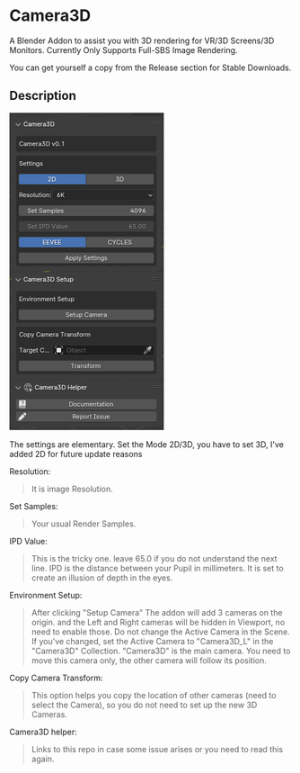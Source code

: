 # Camera3D
A Blender Addon to assist you with 3D rendering for VR/3D Screens/3D Monitors. Currently Only Supports Full-SBS Image Rendering.

You can get yourself a copy from the Release section for Stable Downloads.

## Description
![Preview](https://github.com/SatyamSSJ10/Camera3D/blob/main/Previews/Docs.png)

The settings are elementary. Set the Mode 2D/3D, you have to set 3D, I've added 2D for future update reasons

Resolution:
> It is image Resolution.

Set Samples:
> Your usual Render Samples.

IPD Value:
> This is the tricky one. leave 65.0 if you do not understand the next line.
> IPD is the distance between your Pupil in millimeters. It is set to create an illusion of depth in the eyes.

Environment Setup:
> After clicking "Setup Camera" The addon will add 3 cameras on the origin. and the Left and Right cameras will be hidden in Viewport, no need to enable those.
> Do not change the Active Camera in the Scene. If you've changed, set the Active Camera to "Camera3D_L" in the "Camera3D" Collection.
> "Camera3D" is the main camera. You need to move this camera only, the other camera will follow its position.

Copy Camera Transform:
> This option helps you copy the location of other cameras (need to select the Camera), so you do not need to set up the new 3D Cameras.

Camera3D helper:
> Links to this repo in case some issue arises or you need to read this again.
